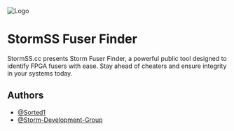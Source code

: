 
![Logo](https://cdn.brandfetch.io/idvZziiuRS/w/512/h/512/theme/dark/idCkHEg7O-.png?c=1dxbfHSJFAPEGdCLU4o5B)


# StormSS Fuser Finder

StormSS.cc presents Storm Fuser Finder, a powerful public tool designed to identify FPGA fusers with ease. Stay ahead of cheaters and ensure integrity in your systems today.

## Authors

- [@Sorted1](https://www.github.com/sorted1)
- [@Storm-Development-Group](https://www.github.com/Storm-Development-Group)


